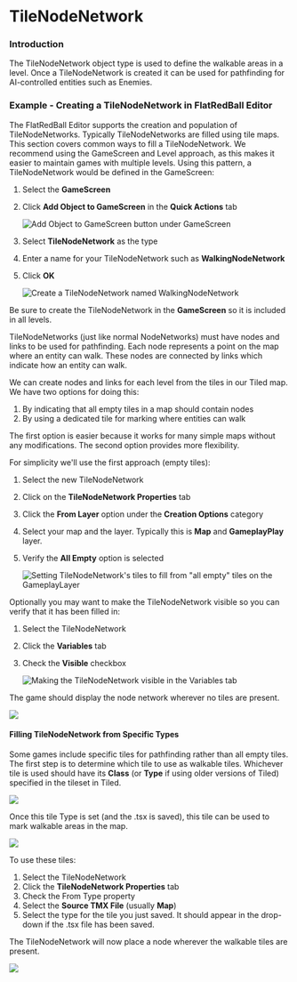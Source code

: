 # TileNodeNetwork

### Introduction

The TileNodeNetwork object type is used to define the walkable areas in a level. Once a TileNodeNetwork is created it can be used for pathfinding for AI-controlled entities such as Enemies.&#x20;

### Example - Creating a TileNodeNetwork in FlatRedBall Editor

The FlatRedBall Editor supports the creation and population of TileNodeNetworks. Typically TileNodeNetworks are filled using tile maps. This section covers common ways to fill a TileNodeNetwork. We recommend using the GameScreen and Level approach, as this makes it easier to maintain games with multiple levels. Using this pattern, a TileNodeNetwork would be defined in the GameScreen:

1. Select the **GameScreen**
2.  Click **Add Object to GameScreen** in the **Quick Actions** tab

    ![Add Object to GameScreen button under GameScreen](<../../../.gitbook/assets/28\_06 00 25.png>)
3. Select **TileNodeNetwork** as the type
4. Enter a name for your TileNodeNetwork such as **WalkingNodeNetwork**
5.  Click **OK**

    ![Create a TileNodeNetwork named WalkingNodeNetwork](<../../../.gitbook/assets/28\_06 01 53.png>)

Be sure to create the TileNodeNetwork in the **GameScreen** so it is included in all levels.&#x20;

TileNodeNetworks (just like normal NodeNetworks) must have nodes and links to be used for pathfinding. Each node represents a point on the map where an entity can walk. These nodes are connected by links which indicate how an entity can walk.

We can create nodes and links for each level from the tiles in our Tiled map. We have two options for doing this:

1. By indicating that all empty tiles in a map should contain nodes
2. By using a dedicated tile for marking where entities can walk

The first option is easier because it works for many simple maps without any modifications. The second option provides more flexibility.

For simplicity we'll use the first approach (empty tiles):

1. Select the new TileNodeNetwork
2. Click on the **TileNodeNetwork Properties** tab
3. Click the **From Layer** option under the **Creation Options** category
4. Select your map and the layer. Typically this is **Map** and **GameplayPlay** layer.
5.  Verify the **All Empty** option is selected

    ![Setting TileNodeNetwork's tiles to fill from "all empty" tiles on the GameplayLayer](<../../../.gitbook/assets/28\_06 42 02.png>)

Optionally you may want to make the TileNodeNetwork visible so you can verify that it has been filled in:

1. Select the TileNodeNetwork
2. Click the **Variables** tab
3.  Check the **Visible** checkbox

    ![Making the TileNodeNetwork visible in the Variables tab](<../../../.gitbook/assets/28\_06 44 00.png>)

The game should display the node network wherever no tiles are present.

![](../../../media/2021-08-img\_61279322b6383.png)

#### Filling TileNodeNetwork from Specific Types

Some games include specific tiles for pathfinding rather than all empty tiles. The first step is to determine which tile to use as walkable tiles. Whichever tile is used should have its **Class** (or **Type** if using older versions of Tiled) specified in the tileset in Tiled.

![](<../../../.gitbook/assets/28\_06 45 47.png>)

Once this tile Type is set (and the .tsx is saved), this tile can be used to mark walkable areas in the map.

![](../../../media/2021-08-img\_6127946f19390.png)

To use these tiles:

1. Select the TileNodeNetwork
2. Click the **TileNodeNetwork Properties** tab
3. Check the From Type property
4. Select the **Source TMX File** (usually **Map**)
5. Select the type for the tile you just saved. It should appear in the drop-down if the .tsx file has been saved.

The TileNodeNetwork will now place a node wherever the walkable tiles are present.

![](../../../media/2021-08-img\_6127951030eb7.png)

